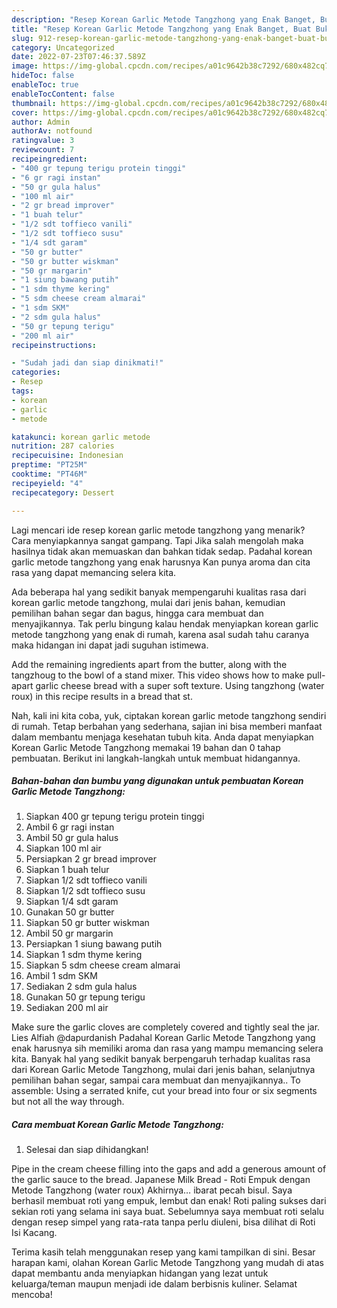 ```yaml
---
description: "Resep Korean Garlic Metode Tangzhong yang Enak Banget, Buat Buka Puasa Lezat Sekali"
title: "Resep Korean Garlic Metode Tangzhong yang Enak Banget, Buat Buka Puasa Lezat Sekali"
slug: 912-resep-korean-garlic-metode-tangzhong-yang-enak-banget-buat-buka-puasa-lezat-sekali
category: Uncategorized
date: 2022-07-23T07:46:37.589Z
image: https://img-global.cpcdn.com/recipes/a01c9642b38c7292/680x482cq70/korean-garlic-metode-tangzhong-foto-resep-utama.jpg
hideToc: false
enableToc: true
enableTocContent: false
thumbnail: https://img-global.cpcdn.com/recipes/a01c9642b38c7292/680x482cq70/korean-garlic-metode-tangzhong-foto-resep-utama.jpg
cover: https://img-global.cpcdn.com/recipes/a01c9642b38c7292/680x482cq70/korean-garlic-metode-tangzhong-foto-resep-utama.jpg
author: Admin
authorAv: notfound
ratingvalue: 3
reviewcount: 7
recipeingredient:
- "400 gr tepung terigu protein tinggi"
- "6 gr ragi instan"
- "50 gr gula halus"
- "100 ml air"
- "2 gr bread improver"
- "1 buah telur"
- "1/2 sdt toffieco vanili"
- "1/2 sdt toffieco susu"
- "1/4 sdt garam"
- "50 gr butter"
- "50 gr butter wiskman"
- "50 gr margarin"
- "1 siung bawang putih"
- "1 sdm thyme kering"
- "5 sdm cheese cream almarai"
- "1 sdm SKM"
- "2 sdm gula halus"
- "50 gr tepung terigu"
- "200 ml air"
recipeinstructions:

- "Sudah jadi dan siap dinikmati!"
categories:
- Resep
tags:
- korean
- garlic
- metode

katakunci: korean garlic metode 
nutrition: 287 calories
recipecuisine: Indonesian
preptime: "PT25M"
cooktime: "PT46M"
recipeyield: "4"
recipecategory: Dessert

---
```



Lagi mencari ide resep korean garlic metode tangzhong yang menarik? Cara menyiapkannya sangat gampang. Tapi Jika salah mengolah maka hasilnya tidak akan memuaskan dan bahkan tidak sedap. Padahal korean garlic metode tangzhong yang enak harusnya Kan punya aroma dan cita rasa yang dapat memancing selera kita.


Ada beberapa hal yang sedikit banyak mempengaruhi kualitas rasa dari korean garlic metode tangzhong, mulai dari jenis bahan, kemudian pemilihan bahan segar dan bagus, hingga cara membuat dan menyajikannya. Tak perlu bingung kalau hendak menyiapkan korean garlic metode tangzhong yang enak di rumah, karena asal sudah tahu caranya maka hidangan ini dapat jadi suguhan istimewa.

Add the remaining ingredients apart from the butter, along with the tangzhoug to the bowl of a stand mixer. This video shows how to make pull-apart garlic cheese bread with a super soft texture. Using tangzhong (water roux) in this recipe results in a bread that st.


Nah, kali ini kita coba, yuk, ciptakan korean garlic metode tangzhong sendiri di rumah. Tetap berbahan yang sederhana, sajian ini bisa memberi manfaat dalam membantu menjaga kesehatan tubuh kita. Anda dapat menyiapkan Korean Garlic Metode Tangzhong memakai 19 bahan dan 0 tahap pembuatan. Berikut ini langkah-langkah untuk membuat hidangannya.

<!--inarticleads1-->

##### Bahan-bahan dan bumbu yang digunakan untuk pembuatan Korean Garlic Metode Tangzhong:

1. Siapkan 400 gr tepung terigu protein tinggi
1. Ambil 6 gr ragi instan
1. Ambil 50 gr gula halus
1. Siapkan 100 ml air
1. Persiapkan 2 gr bread improver
1. Siapkan 1 buah telur
1. Siapkan 1/2 sdt toffieco vanili
1. Siapkan 1/2 sdt toffieco susu
1. Siapkan 1/4 sdt garam
1. Gunakan 50 gr butter
1. Siapkan 50 gr butter wiskman
1. Ambil 50 gr margarin
1. Persiapkan 1 siung bawang putih
1. Siapkan 1 sdm thyme kering
1. Siapkan 5 sdm cheese cream almarai
1. Ambil 1 sdm SKM
1. Sediakan 2 sdm gula halus
1. Gunakan 50 gr tepung terigu
1. Sediakan 200 ml air


Make sure the garlic cloves are completely covered and tightly seal the jar. Lies Alfiah @dapurdanish Padahal Korean Garlic Metode Tangzhong yang enak harusnya sih memiliki aroma dan rasa yang mampu memancing selera kita. Banyak hal yang sedikit banyak berpengaruh terhadap kualitas rasa dari Korean Garlic Metode Tangzhong, mulai dari jenis bahan, selanjutnya pemilihan bahan segar, sampai cara membuat dan menyajikannya.. To assemble: Using a serrated knife, cut your bread into four or six segments but not all the way through. 

<!--inarticleads2-->

##### Cara membuat Korean Garlic Metode Tangzhong:


1. Selesai dan siap dihidangkan!

Pipe in the cream cheese filling into the gaps and add a generous amount of the garlic sauce to the bread. Japanese Milk Bread - Roti Empuk dengan Metode Tangzhong (water roux) Akhirnya… ibarat pecah bisul. Saya berhasil membuat roti yang empuk, lembut dan enak! Roti paling sukses dari sekian roti yang selama ini saya buat. Sebelumnya saya membuat roti selalu dengan resep simpel yang rata-rata tanpa perlu diuleni, bisa dilihat di Roti Isi Kacang. 

Terima kasih telah menggunakan resep yang kami tampilkan di sini. Besar harapan kami, olahan Korean Garlic Metode Tangzhong yang mudah di atas dapat membantu anda menyiapkan hidangan yang lezat untuk keluarga/teman maupun menjadi ide dalam berbisnis kuliner. Selamat mencoba!
